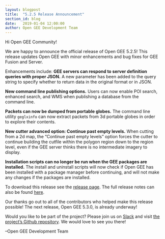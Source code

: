 ```yaml
---
layout: blogpost
title:  "5.2.5 Release Announcement"
section_id: blog
date:   2019-01-04 12:00:00
author: Open GEE Development Team
---
```


Hi Open GEE Community!

We are happy to announce the official release of Open GEE 5.2.5! This release updates Open GEE with minor enhancements and bug fixes for GEE Fusion and Server.

Enhancements include:
**GEE servers can respond to server definition queries with proper JSON.** A new parameter has been added to the query string to specify whether to return data in the original format or in JSON.

**New command line publishing options.** Users can now enable POI search, enhanced search, and WMS when publishing a database from the command line.

**Packets can now be dumped from portable globes.** The command line utility <code>geglxinfo</code> can now extract packets from 3d portable globes in order to explore their contents.

**New cutter advanced option: Continue past empty levels.** When cutting from a 2d map, the “Continue past empty levels” option forces the cutter to continue building the cutfile within the polygon region down to the region level, even if the GEE server thinks there is no intermediate imagery to display.

**Installation scripts can no longer be run when the GEE packages are installed.** The install and uninstall scripts will now check if Open GEE has been installed with a package manager before continuing, and will not make any changes if the packages are installed.

To download this release see the [release page](https://github.com/google/earthenterprise/releases/tag/INSERT_TAG_HERE). The full release notes can also be found [here](http://www.opengee.org/geedocs/5.2.5/answer/7160006.html).

Our thanks go out to all of the contributors who helped make this release possible! The next release, Open GEE 5.3.0, is already underway!

Would you like to be part of the project? Please join us on [Slack](http://slack.opengee.org/) and visit [the project’s Github repository](https://github.com/google/earthenterprise). We would love to see you there!

–Open GEE Development Team

